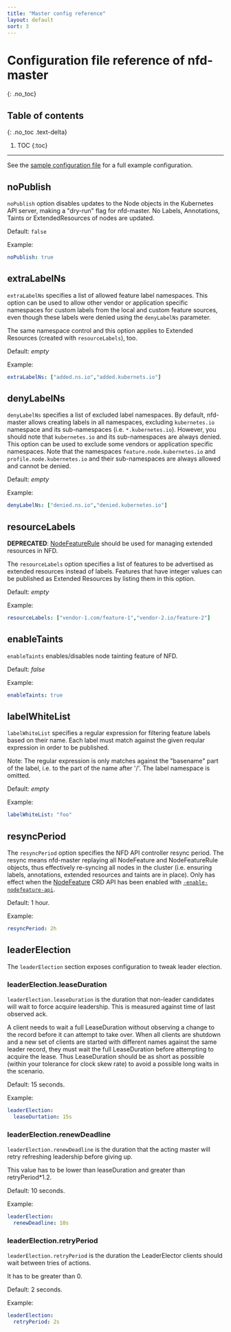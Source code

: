 ```yaml
---
title: "Master config reference"
layout: default
sort: 3
---
```


# Configuration file reference of nfd-master
{: .no_toc}

## Table of contents
{: .no_toc .text-delta}

1. TOC
{:toc}

---

See the
[sample configuration file](https://github.com/kubernetes-sigs/node-feature-discovery/blob/{{site.release}}/deployment/components/master-config/nfd-master.conf.example)
for a full example configuration.

## noPublish

`noPublish` option disables updates to the Node objects in the Kubernetes
API server, making a "dry-run" flag for nfd-master. No Labels, Annotations, Taints
or ExtendedResources of nodes are updated.

Default: `false`

Example:

```yaml
noPublish: true
```

## extraLabelNs
`extraLabelNs` specifies a list of allowed feature
label namespaces. This option can be used to allow
other vendor or application specific namespaces for custom labels from the
local and custom feature sources, even though these labels were denied using
the `denyLabelNs` parameter.

The same namespace control and this option applies to Extended Resources (created
with `resourceLabels`), too.

Default: *empty*

Example:

```yaml
extraLabelNs: ["added.ns.io","added.kubernets.io"]
```

## denyLabelNs
`denyLabelNs` specifies a list of excluded
label namespaces. By default, nfd-master allows creating labels in all
namespaces, excluding `kubernetes.io` namespace and its sub-namespaces
(i.e. `*.kubernetes.io`). However, you should note that
`kubernetes.io` and its sub-namespaces are always denied.
This option can be used to exclude some vendors or application specific
namespaces.
Note that the namespaces `feature.node.kubernetes.io` and `profile.node.kubernetes.io`
and their sub-namespaces are always allowed and cannot be denied.

Default: *empty*

Example:

```yaml
denyLabelNs: ["denied.ns.io","denied.kubernetes.io"]
```

## resourceLabels

**DEPRECATED**: [NodeFeatureRule](../usage/custom-resources.md#nodefeaturerule)
should be used for managing extended resources in NFD.

The `resourceLabels` option specifies a list of features to be
advertised as extended resources instead of labels. Features that have integer
values can be published as Extended Resources by listing them in this option.

Default: *empty*

Example:

```yaml
resourceLabels: ["vendor-1.com/feature-1","vendor-2.io/feature-2"]
```

## enableTaints
`enableTaints` enables/disables node tainting feature of NFD.

Default: *false*

Example:

```yaml
enableTaints: true
```

## labelWhiteList
`labelWhiteList` specifies a regular expression for filtering feature
labels based on their name. Each label must match against the given reqular
expression in order to be published.

Note: The regular expression is only matches against the "basename" part of the
label, i.e. to the part of the name after '/'. The label namespace is omitted.

Default: *empty*

Example:

```yaml
labelWhiteList: "foo"
```

## resyncPeriod

The `resyncPeriod` option specifies the NFD API controller resync period.
The resync means nfd-master replaying all NodeFeature and NodeFeatureRule objects,
thus effectively re-syncing all nodes in the cluster (i.e. ensuring labels, annotations,
extended resources and taints are in place).
Only has effect when the [NodeFeature](../usage/custom-resources.md#nodefeature)
CRD API has been enabled with [`-enable-nodefeature-api`](master-commandline-reference.md#-enable-nodefeature-api).

Default: 1 hour.

Example:

```yaml
resyncPeriod: 2h
```

## leaderElection

The `leaderElection` section exposes configuration to tweak leader election.

### leaderElection.leaseDuration

`leaderElection.leaseDuration` is the duration that non-leader candidates will
wait to force acquire leadership. This is measured against time of
last observed ack.

A client needs to wait a full LeaseDuration without observing a change to
the record before it can attempt to take over. When all clients are
shutdown and a new set of clients are started with different names against
the same leader record, they must wait the full LeaseDuration before
attempting to acquire the lease. Thus LeaseDuration should be as short as
possible (within your tolerance for clock skew rate) to avoid a possible
long waits in the scenario.

Default: 15 seconds.

Example:

```yaml
leaderElection:
  leaseDurtation: 15s
```

### leaderElection.renewDeadline

`leaderElection.renewDeadline` is the duration that the acting master will retry
refreshing leadership before giving up.

This value has to be lower than leaseDuration and greater than retryPeriod*1.2.

Default: 10 seconds.

Example:

```yaml
leaderElection:
  renewDeadline: 10s
```

### leaderElection.retryPeriod

`leaderElection.retryPeriod` is the duration the LeaderElector clients should wait
between tries of actions.

It has to be greater than 0.

Default: 2 seconds.

Example:

```yaml
leaderElection:
  retryPeriod: 2s
```
